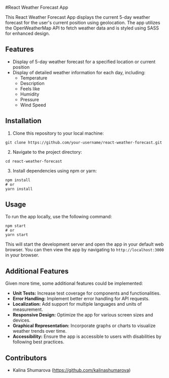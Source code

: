 #React Weather Forecast App

This React Weather Forecast App displays the current 5-day weather forecast for the user's current position using geolocation. The app utilizes the OpenWeatherMap API to fetch weather data and is styled using SASS for enhanced design.

## Features

- Display of 5-day weather forecast for a specified location or current position
- Display of detailed weather information for each day, including:
  - Temperature
  - Description
  - Feels like
  - Humidity
  - Pressure
  - Wind Speed

## Installation

1. Clone this repository to your local machine:

```
git clone https://github.com/your-username/react-weather-forecast.git
```

2. Navigate to the project directory:

```
cd react-weather-forecast
```

3. Install dependencies using npm or yarn:

```
npm install
# or
yarn install
```


## Usage

To run the app locally, use the following command:

```
npm start
# or
yarn start
```

This will start the development server and open the app in your default web browser. You can then view the app by navigating to `http://localhost:3000` in your browser.


## Additional Features

Given more time, some additional features could be implemented:

- **Unit Tests:** Increase test coverage for components and functionalities.
- **Error Handling:** Implement better error handling for API requests.
- **Localization:** Add support for multiple languages and units of measurement.
- **Responsive Design:** Optimize the app for various screen sizes and devices.
- **Graphical Representation:** Incorporate graphs or charts to visualize weather trends over time.
- **Accessibility:** Ensure the app is accessible to users with disabilities by following best practices.

## Contributors

- Kalina Shumarova (https://github.com/kalinashumarova)


